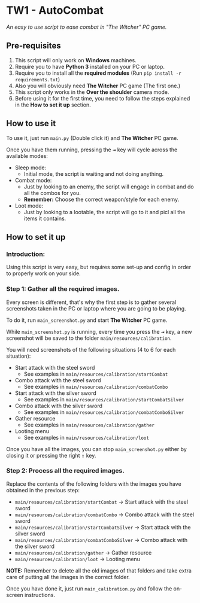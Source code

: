 # TW1 - AutoCombat
_An easy to use script to ease combat in "The Witcher" PC game._

## Pre-requisites
1. This script will only work on **Windows** machines.
2. Require you to have **Python 3** installed on your PC or laptop.
3. Require you to install all the **required modules** (Run `pip install -r requirements.txt`)
4. Also you will obviously need **The Witcher** PC game (The first one.)
5. This script only works in the **Over the shoulder** camera mode.
6. Before using it for the first time, you need to follow the steps explained in the **How to set it up** section.

## How to use it
To use it, just run `main.py` (Double click it) and **The Witcher** PC game.

Once you have them running, pressing the <kbd>⇥</kbd> key will cycle across the available modes:
* Sleep mode:
   * Initial mode, the script is waiting and not doing anything.
* Combat mode:
   * Just by looking to an enemy, the script will engage in combat and do all the combos for you.
   * **Remember:** Choose the correct weapon/style for each enemy.
* Loot mode:
   * Just by looking to a lootable, the script will go to it and picl all the items it contains.

## How to set it up
### Introduction:
Using this script is very easy, but requires some set-up and config in order to properly work on your side.

### Step 1: Gather all the required images.
Every screen is different, that's why the first step is to gather several screenshots taken in the PC or laptop where you are going to be playing.

To do it, run `main_screenshot.py` and start **The Witcher** PC game.

While `main_screenshot.py` is running, every time you press the <kbd>⇥</kbd> key, a new screenshot will be saved to the folder `main/resources/calibration`.

You will need screenshots of the following situations (4 to 6 for each situation):

* Start attack with the steel sword
    * See examples in `main/resources/calibration/startCombat`
* Combo attack with the steel sword
    * See examples in `main/resources/calibration/combatCombo`
* Start attack with the silver sword
    * See examples in `main/resources/calibration/startCombatSilver`
* Combo attack with the silver sword
    * See examples in `main/resources/calibration/combatComboSilver`
* Gather resource
    * See examples in `main/resources/calibration/gather`
* Looting menu
    * See examples in `main/resources/calibration/loot`

Once you have all the images, you can stop `main_screenshot.py` either by closing it or pressing the right <kbd>⇧</kbd> key.

### Step 2: Process all the required images.
Replace the contents of the following folders with the images you have obtained in the previous step:

* `main/resources/calibration/startCombat` -> Start attack with the steel sword
* `main/resources/calibration/combatCombo` -> Combo attack with the steel sword
* `main/resources/calibration/startCombatSilver` -> Start attack with the silver sword
* `main/resources/calibration/combatComboSilver` -> Combo attack with the silver sword
* `main/resources/calibration/gather` -> Gather resource
* `main/resources/calibration/loot` -> Looting menu

**NOTE:** Remember to delete all the old images of that folders and take extra care of putting all the images in the correct folder.

Once you have done it, just run `main_calibration.py` and follow the on-screen instructions.
